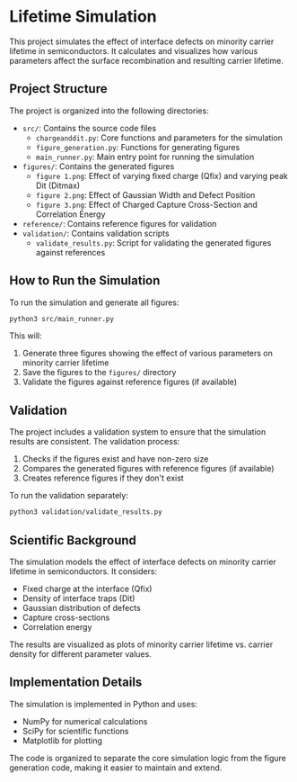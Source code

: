 # Lifetime Simulation

This project simulates the effect of interface defects on minority carrier lifetime in semiconductors. It calculates and visualizes how various parameters affect the surface recombination and resulting carrier lifetime.

## Project Structure

The project is organized into the following directories:

- `src/`: Contains the source code files
  - `chargeanddit.py`: Core functions and parameters for the simulation
  - `figure_generation.py`: Functions for generating figures
  - `main_runner.py`: Main entry point for running the simulation
- `figures/`: Contains the generated figures
  - `figure 1.png`: Effect of varying fixed charge (Qfix) and varying peak Dit (Ditmax)
  - `figure 2.png`: Effect of Gaussian Width and Defect Position
  - `figure 3.png`: Effect of Charged Capture Cross-Section and Correlation Energy
- `reference/`: Contains reference figures for validation
- `validation/`: Contains validation scripts
  - `validate_results.py`: Script for validating the generated figures against references

## How to Run the Simulation

To run the simulation and generate all figures:

```bash
python3 src/main_runner.py
```

This will:
1. Generate three figures showing the effect of various parameters on minority carrier lifetime
2. Save the figures to the `figures/` directory
3. Validate the figures against reference figures (if available)

## Validation

The project includes a validation system to ensure that the simulation results are consistent. The validation process:

1. Checks if the figures exist and have non-zero size
2. Compares the generated figures with reference figures (if available)
3. Creates reference figures if they don't exist

To run the validation separately:

```bash
python3 validation/validate_results.py
```

## Scientific Background

The simulation models the effect of interface defects on minority carrier lifetime in semiconductors. It considers:

- Fixed charge at the interface (Qfix)
- Density of interface traps (Dit)
- Gaussian distribution of defects
- Capture cross-sections
- Correlation energy

The results are visualized as plots of minority carrier lifetime vs. carrier density for different parameter values.

## Implementation Details

The simulation is implemented in Python and uses:

- NumPy for numerical calculations
- SciPy for scientific functions
- Matplotlib for plotting

The code is organized to separate the core simulation logic from the figure generation code, making it easier to maintain and extend.

